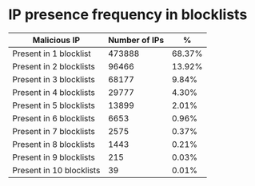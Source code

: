 # IP presence frequency in blocklists
| Malicious IP | Number of IPs | % |
|----|----|----|
| Present in 1 blocklist | 473888 | 68.37% |
| Present in 2 blocklists | 96466 | 13.92% |
| Present in 3 blocklists | 68177 | 9.84% |
| Present in 4 blocklists | 29777 | 4.30% |
| Present in 5 blocklists | 13899 | 2.01% |
| Present in 6 blocklists | 6653 | 0.96% |
| Present in 7 blocklists | 2575 | 0.37% |
| Present in 8 blocklists | 1443 | 0.21% |
| Present in 9 blocklists | 215 | 0.03% |
| Present in 10 blocklists | 39 | 0.01% |

